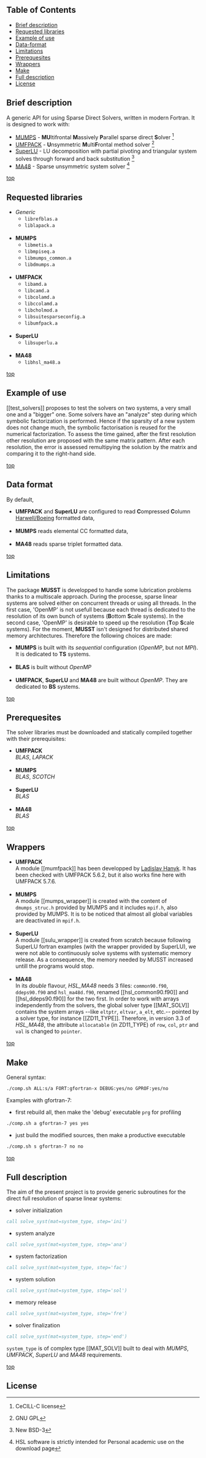
Table of Contents
-----------------

- [Brief description](#brief-description)
- [Requested libraries](#requested-libraries)
- [Example of use](#example-of-use)
- [Data-format](#data-format)
- [Limitations](#limitations)
- [Prerequesites](#prerequesites)
- [Wrappers](#wrappers)
- [Make](#make)
- [Full description](#full-description)
- [License](#license)

Brief description
-----------------

A generic API for using Sparse Direct Solvers, written in modern Fortran. It is designed to work with:

* [MUMPS](http://mumps.enseeiht.fr/index.php?page=doc) - **MU**ltifrontal **M**assively **P**arallel sparse direct **S**olver [^1]
* [UMFPACK](http://faculty.cse.tamu.edu/davis/suitesparse.html) - **U**nsymmetric **M**ulti**F**rontal method solver [^2]
* [SuperLU](http://crd-legacy.lbl.gov/~xiaoye/SuperLU/#superlu) - LU decomposition with partial pivoting and triangular system solves through forward and back substitution [^3]
* [MA48](http://www.hsl.rl.ac.uk/catalogue/ma48.html) - Sparse unsymmetric system solver [^4]

[top](#table-of-contents)

Requested libraries
-------------------

* *Generic*</br>
	+ ```librefblas.a```
	+ ```liblapack.a```</br></br>
* **MUMPS**</br>
	+ ```libmetis.a```
	+ ```libmpiseq.a```
	+ ```libmumps_common.a```
	+ ```libdmumps.a```</br></br>
* **UMFPACK**</br>
	+ ```libamd.a```
	+ ```libcamd.a```
	+ ```libcolamd.a```
	+ ```libccolamd.a```
	+ ```libcholmod.a```
	+ ```libsuitesparseconfig.a```
	+ ```libumfpack.a```</br></br>
* **SuperLU**</br>
	+ ```libsuperlu.a```</br></br>
* **MA48**</br>
	+ ```libhsl_ma48.a```

[top](#table-of-contents)

Example of use
--------------

[[test_solvers]] proposes to test the solvers on two systems, a very small one and a "bigger" one. Some solvers have an "analyze" step during which symbolic factorization is performed.
Hence if the sparsity of a new system does not change much, the symbolic factorisation is reused for the numerical factorization. To assess the time gained, after the first resolution other
resolution are proposed with the same matrix pattern.
After each resolution, the error is assessed remultipying the solution by the matrix and comparing it to the right-hand side.

[top](#table-of-contents)

Data format
-----------

By default, 

* **UMFPACK** and **SuperLU** are configured to read **C**ompressed **C**olumn [Harwell/Boeing](http://netlib.org/linalg/html_templates/node92.html) formatted data,</br></br>
* **MUMPS** reads elemental CC formatted data,</br></br>
* **MA48** reads sparse triplet formatted data.

[top](#table-of-contents)

Limitations
-----------

The package **MUSST** is developped to handle some lubrication problems thanks to a multiscale approach. During the processe, sparse linear systems are solved either on concurrent threads or using all threads. In the first case, 'OpenMP' is not usefull because each thread is dedicated to the resolution of its own bunch of systems (**B**ottom **S**cale systems). In the second case, 'OpenMP' is desirable to speed up the resolution (**T**op **S**cale systems). For the moment, **MUSST** isn't designed for distributed shared memory architectures. 
Therefore the following choices are made:

* **MUMPS** is built with its *sequential* configuration (*OpenMP*, but not *MPI*). It is dedicated to **TS** systems.</br></br>
* **BLAS** is built without *OpenMP*</br></br>
* **UMFPACK**, **SuperLU** and **MA48** are built without *OpenMP*. They are dedicated to **BS** systems.

[top](#table-of-contents)

Prerequesites
-------------
The solver libraries must be downloaded and statically compiled together with their prerequisites:

* **UMFPACK**</br>
	*BLAS*, *LAPACK*</br></br>
* **MUMPS**</br>
	*BLAS*, *SCOTCH*</br></br>
* **SuperLU**</br>
	*BLAS*</br></br>
* **MA48**</br>
	*BLAS*
	
[top](#table-of-contents)

Wrappers
--------

* **UMFPACK** </br>
	A module [[mumfpack]] has been developped by [Ladislav Hanyk](http://geo.mff.cuni.cz/~lh/Fortran/UMFPACK/). It has been checked with UMFPACK 5.6.2, but it also works fine here with UMFPACK 5.7.6.</br></br>
* **MUMPS**</br>
	A module [[mumps_wrapper]] is created with the content of ```dmumps_struc.h``` provided by MUMPS and it includes ```mpif.h```, also provided by MUMPS. It is to be noticed that almost all global variables are deactivated in ```mpif.h```.</br></br>
* **SuperLU**</br>
	A module [[sulu_wrapper]] is created from scratch because following SuperLU fortran examples (with the wrapper provided by SuperLU), we were not able to continuously solve systems with systematic memory release. As a consequence, the memory needed by MUSST increased untill the programs would stop.</br></br>
* **MA48**</br>
	In its *double* flavour, *HSL_MA48* needs 3 files: ```common90.f90```, ```ddeps90.f90``` and ```hsl_ma48d.f90```, renamed [[hsl_common90.f90]] and [[hsl_ddeps90.f90]] for the two first.
	In order to work with arrays independently from the solvers, the global solver type [[MAT_SOLV]] contains the system arrays --like ```eltptr```, ```eltvar```, ```a_elt```, etc.-- pointed by a solver type, for instance [[ZD11_TYPE]]. Therefore, in version 3.3 of *HSL_MA48*, the attribute ```allocatable``` (in ZD11_TYPE) of ```row```, ```col```, ```ptr``` and ```val``` is changed to ```pointer```.

[top](#table-of-contents)

Make
----
General syntax:
```bash
./comp.sh ALL:s/a FORT:gfortran-x DEBUG:yes/no GPROF:yes/no
```
Examples with gfortran-7:

* first rebuild all, then make the 'debug' executable ```prg``` for profiling
```bash
./comp.sh a gfortran-7 yes yes
```

* just build the modified sources, then make a productive executable
```bash
./comp.sh s gfortran-7 no no
```

[top](#table-of-contents)

Full description
-----------------

The aim of the present project is to provide generic subroutines for the direct full resolution of sparse linear systems:

* solver initialization
```fortran
call solve_syst(mat=system_type, step='ini')
```
* system analyze
```fortran
call solve_syst(mat=system_type, step='ana')
```
* system factorization
```fortran
call solve_syst(mat=system_type, step='fac')
```
* system solution
```fortran
call solve_syst(mat=system_type, step='sol')
```
* memory release
```fortran
call solve_syst(mat=system_type, step='fre')
```
* solver finalization
```fortran
call solve_syst(mat=system_type, step='end')
```

```system_type``` is of complex type [[MAT_SOLV]] built to deal with *MUMPS*, *UMFPACK*, *SuperLU* and *MA48* requirements.


[top](#table-of-contents)

License
-------



[^1]:
	CeCILL-C license
[^2]:
	GNU GPL
[^3]:
	New BSD-3
[^4]:
	HSL software is strictly intended for Personal academic use on the download page


